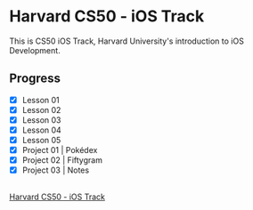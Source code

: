 # Harvard CS50 - iOS Track
This is CS50 iOS Track, Harvard University's introduction to iOS Development.

## Progress

- [x] Lesson 01        
- [x] Lesson 02
- [x] Lesson 03
- [x] Lesson 04
- [x] Lesson 05
- [x] Project 01 | Pokédex
- [x] Project 02 | Fiftygram
- [x] Project 03 | Notes

##
[Harvard CS50 - iOS Track](https://cs50.harvard.edu/x/2020/tracks/mobile/ios/)
